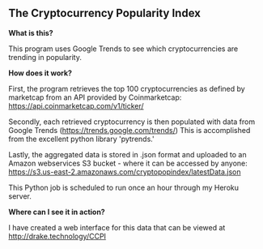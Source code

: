<h2>The Cryptocurrency Popularity Index</h2>

<b>What is this?</b>

This program uses Google Trends to see which cryptocurrencies are trending in popularity.

<b>How does it work?</b>

First, the program retrieves the top 100 cryptocurrencies as defined by marketcap from an API provided by Coinmarketcap: 
https://api.coinmarketcap.com/v1/ticker/

Secondly, each retrieved cryptocurrency is then populated with data from Google Trends (https://trends.google.com/trends/)
This is accomplished from the excellent python library 'pytrends.'

Lastly, the aggregated data is stored in .json format and uploaded to an Amazon webservices S3 bucket - where it can be accessed by anyone:
https://s3.us-east-2.amazonaws.com/cryptopopindex/latestData.json

This Python job is scheduled to run once an hour through my Heroku server. 

<b>Where can I see it in action?</b>

I have created a web interface for this data that can be viewed at http://drake.technology/CCPI
